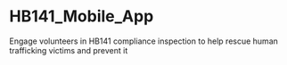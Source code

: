 # HB141_Mobile_App
Engage volunteers in HB141 compliance inspection to help rescue human trafficking victims and prevent it
